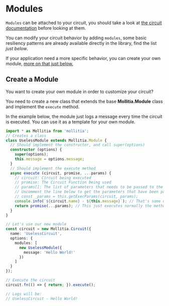 # Modules

`Modules` can be attached to your circuit, you should take a look at [the circuit documentation](../api/circuit) before looking at them.

You can modify your circuit behavior by adding `modules`, some basic resiliency patterns are already available directly in the library, find the list *just below*.

If your application need a more specific behavior, you can create your own module, [more on that just below.](#create-a-module)

## Create a Module

You want to create your own module in order to customize your circuit?

You need to create a new class that extends the base **Mollitia.Module** class and implement the `execute` method.

In the example below, the module just logs a message every time the circuit is executed.
You can use it as a template for your own module.

``` typescript
import * as Mollitia from 'mollitia';
// Creates a class
class UselessModule extends Mollitia.Module {
  // Should implement the constructor, and call super(options)
  constructor (options) {
    super(options);
    this.message = options.message;
  }
  // Should implement the execute method
  async execute (circuit, promise, ...params) {
    // circuit: Circuit being executed
    // promise: The Circuit Function being used
    // params[]: The list of parameters that needs to be passed to the promise
    // Uncomment the line below to get the parameters that have been passed to the execute() function
    // const _params = this.getExecParams(circuit, params);
    console.info(`${circuit.name} - ${this.message}`); // That's some useful stuff
    return promise(...params); // This just executes normally the method
  }
}

// Let's use our new module
const circuit = new Mollitia.Circuit({
  name: 'UselessCircuit',
  options: {
    modules: [
      new UselessModule({
        message: 'Hello World!'
      })
    ]
  }
});

// Execute the circuit
circuit.fn(() => { return; }).execute();

// Logs will be:
// UselessCircuit - Hello World!
```
